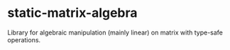 # static-matrix-algebra
Library for algebraic manipulation (mainly linear) on matrix with type-safe operations.

